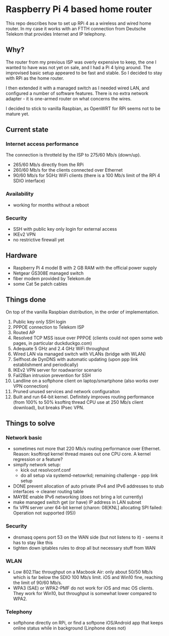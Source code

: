 # Raspberry Pi 4 based home router

This repo describes how to set up RPi 4 as a wireless and wired home router. In my case it works with an FTTH connection from Deutsche Telekom that provides Internet and IP telephony.

## Why?

The router from my previous ISP was overly expensive to keep, the one I wanted to have was not yet on sale, and I had a Pi 4 lying around. The improvised basic setup appeared to be fast and stable. So I decided to stay with RPi as the home router.

I then extended it with a managed switch as I needed wired LAN, and configured a number of software features. There is no extra network adapter - it is one-armed router on what concerns the wires.

I decided to stick to vanilla Raspbian, as OpenWRT for RPi seems not to be mature yet.

## Current state

### Internet access performance

The connection is throtteld by the ISP to 275/60 Mb/s (down/up).

- 265/60 Mb/s directly from the RPi
- 260/60 Mb/s for the clients connected over Ethernet
- 90/60 Mb/s for 5GHz WiFi clients (there is a 100 Mb/s limit of the RPi 4 SDIO interface)

### Availability
- working for months without a reboot

### Security
- SSH with public key only login for external access
- IKEv2 VPN
- no restrictive firewall yet

## Hardware
- Raspberry Pi 4 model B with 2 GB RAM with the official power supply
- Netgear GS308E managed switch
- fiber modem provided by Telekom.de
- some Cat 5e patch cables

## Things done
On top of the vanilla Raspbian distribution, in the order of implementation.
1. Public key only SSH login
2. PPPOE connection to Telekom ISP
3. Routed AP
4. Resolved TCP MSS issue over PPPOE (clients could not open some web pages, in particular duckduckgo.com)
5. Adequate 5 GHz and 2.4 GHz WiFi throughput
6. Wired LAN via managed switch with VLANs (bridge with WLAN)
7. Selfhost.de DynDNS with automatic updating (upon ppp link establishment and periodically)
8. IKEv2 VPN server for roadwarrior scenario
9. Fail2Ban intrusion prevention for SSH
10. Landline on a softphone client on laptop/smartphone (also works over VPN connection)
11. Pruned unused services and network configuraiton
12. Built and run 64-bit kernel. Definitely improves routing performance (from 100% to 50% ksoftirq thread CPU use at 250 Mb/s client download), but breaks IPsec VPN.

## Things to solve

### Network basic
- sometimes not more that 220 Mb/s routing performance over Ethernet. Reason: ksoftirqd kernel thread maxes out one CPU core. A kernel regression or a feature?
- simpify network setup:
  - kick out resolvconf.conf
  - do all setup via systemd-netowrkd; remaining challenge - ppp link setup
- DONE prevent allocation of auto private IPv4 and IPv6 addresses to stub interfaces -> cleaner routing table
- MAYBE enable IPv6 networking (does not bring a lot currently)
- make managed switch get (or have) IP address in LAN subnet
- fix VPN server uner 64-bit kernel (charon: 08[KNL] allocating SPI failed: Operation not supported (95))

### Security
- dnsmasq opens port 53 on the WAN side (but not listens to it) - seems it has to stay like this 
- tighten down iptables rules to drop all but necessary stuff from WAN

### WLAN 
- Low 802.11ac throughput on a Macbook Air: only about 50/50 Mb/s which is far below the SDIO 100 Mb/s limit. iOS and Win10 fine, reaching the limit of 90/60 Mb/s.
- WPA3 (SAE) or WPA2-PMF do not work for iOS and mac OS clients. They work for Win10, but throughput is somewhat lower compared to WPA2.

### Telephony
- softphone directly on RPi, or find a softpone iOS/Android app that keeps online status while in background (Linphone does not)
